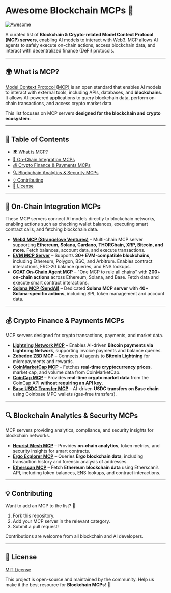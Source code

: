 # Awesome Blockchain MCPs 🚀

[![Awesome](https://awesome.re/badge.svg)](https://awesome.re)

A curated list of **Blockchain & Crypto-related Model Context Protocol (MCP) servers**, enabling AI models to interact with Web3. MCP allows AI agents to safely execute on-chain actions, access blockchain data, and interact with decentralized finance (DeFi) protocols.

---

## 🌍 What is MCP?

[Model Context Protocol (MCP)](https://github.com/modelcontextprotocol/servers) is an open standard that enables AI models to interact with external tools, including APIs, databases, and **blockchains**. It allows AI-powered applications to query blockchain data, perform on-chain transactions, and access crypto market data.

This list focuses on MCP servers **designed for the blockchain and crypto ecosystem**.

---

## 📌 Table of Contents

- [🌍 What is MCP?](#-what-is-mcp)
- [🔗 On-Chain Integration MCPs](#-on-chain-integration-mcps)
- [💰 Crypto Finance & Payments MCPs](#-crypto-finance--payments-mcps)
- [🔍 Blockchain Analytics & Security MCPs](#-blockchain-analytics--security-mcps)
- [💡 Contributing](#-contributing)
- [📜 License](#-license)

---

## 🔗 On-Chain Integration MCPs

These MCP servers connect AI models directly to blockchain networks, enabling actions such as checking wallet balances, executing smart contract calls, and fetching blockchain data.

- **[Web3 MCP (Strangelove Ventures)](https://github.com/strangelove-ventures/web3-mcp)** – Multi-chain MCP server supporting **Ethereum, Solana, Cardano, THORChain, XRP, Bitcoin, and more**. Fetch balances, account data, and execute transactions.
- **[EVM MCP Server](https://github.com/evm-mcp/server)** – Supports **30+ EVM-compatible blockchains**, including Ethereum, Polygon, BSC, and Arbitrum. Enables contract interactions, ERC-20 balance queries, and ENS lookups.
- **[GOAT On-Chain Agent MCP](https://github.com/goat-mcp/server)** – "One MCP to rule all chains" with **200+ on-chain actions** across Ethereum, Solana, and Base. Fetch data and execute smart contract interactions.
- **[Solana MCP (SendAI)](https://github.com/sendai/solana-mcp)** – Dedicated **Solana MCP server** with **40+ Solana-specific actions**, including SPL token management and account data.

---

## 💰 Crypto Finance & Payments MCPs

MCP servers designed for crypto transactions, payments, and market data.

- **[Lightning Network MCP](https://github.com/lightning-mcp/server)** – Enables AI-driven **Bitcoin payments via Lightning Network**, supporting invoice payments and balance queries.
- **[Zebedee ZBD MCP](https://github.com/zebedee-mcp/server)** – Connects AI agents to **Bitcoin Lightning** for micropayments and rewards.
- **[CoinMarketCap MCP](https://github.com/coinmarketcap-mcp/server)** – Fetches **real-time cryptocurrency prices**, market cap, and volume data from CoinMarketCap.
- **[CoinCap MCP](https://github.com/coincap-mcp/server)** – Provides **real-time crypto market data** from the CoinCap API **without requiring an API key**.
- **[Base USDC Transfer MCP](https://github.com/base-mcp/usdc-transfer)** – AI-driven **USDC transfers on Base chain** using Coinbase MPC wallets (gas-free transfers).

---

## 🔍 Blockchain Analytics & Security MCPs

MCP servers providing analytics, compliance, and security insights for blockchain networks.

- **[Heurist Mesh MCP](https://github.com/heurist-mesh/mcp)** – Provides **on-chain analytics**, token metrics, and security insights for smart contracts.
- **[Ergo Explorer MCP](https://github.com/ergo-mcp/explorer)** – Queries **Ergo blockchain data**, including transaction history and forensic analysis of addresses.
- **[Etherscan MCP](https://github.com/etherscan-mcp/server)** – Fetch **Ethereum blockchain data** using Etherscan’s API, including token balances, ENS lookups, and contract interactions.

---

## 💡 Contributing

Want to add an MCP to the list? 🚀

1. Fork this repository.
2. Add your MCP server in the relevant category.
3. Submit a pull request!

Contributions are welcome from all blockchain and AI developers.

---

## 📜 License

[MIT License](LICENSE)

This project is open-source and maintained by the community. Help us make it the best resource for **Blockchain MCPs**! 💙
